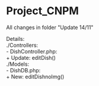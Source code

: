 # Project_CNPM
All changes in folder "Update 14/11" <br/>

Details: <br/>
./Controllers: <br/>
    - DishController.php: <br/>
        + Update: editDish() <br/>
./Models: <br/>
    - DishDB.php: <br/>
        + New: editDishnoImg() <br/>
